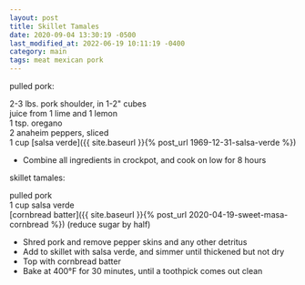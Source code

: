 ```yaml
---
layout: post
title: Skillet Tamales
date: 2020-09-04 13:30:19 -0500
last_modified_at: 2022-06-19 10:11:19 -0400
category: main
tags: meat mexican pork
---
```

pulled pork:  
  
2-3 lbs. pork shoulder, in 1-2" cubes  
juice from 1 lime and 1 lemon  
1 tsp. oregano  
2 anaheim peppers, sliced  
1 cup [salsa verde]({{ site.baseurl }}{% post_url 1969-12-31-salsa-verde %})

  * Combine all ingredients in crockpot, and cook on low for 8 hours

skillet tamales:  
  
pulled pork  
1 cup salsa verde  
[cornbread batter]({{ site.baseurl }}{% post_url 2020-04-19-sweet-masa-cornbread %}) (reduce sugar by half)  

  * Shred pork and remove pepper skins and any other detritus
  * Add to skillet with salsa verde, and simmer until thickened but not dry
  * Top with cornbread batter
  * Bake at 400°F for 30 minutes, until a toothpick comes out clean

